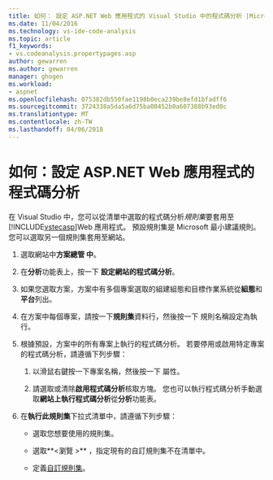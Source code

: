 ```yaml
---
title: 如何： 設定 ASP.NET Web 應用程式的 Visual Studio 中的程式碼分析 |Microsoft 文件
ms.date: 11/04/2016
ms.technology: vs-ide-code-analysis
ms.topic: article
f1_keywords:
- vs.codeanalysis.propertypages.asp
author: gewarren
ms.author: gewarren
manager: ghogen
ms.workload:
- aspnet
ms.openlocfilehash: 075382db550fae1198b0eca239be8efd1bfadff6
ms.sourcegitcommit: 3724338a5da5a6d75ba00452b0a607388b93ed0c
ms.translationtype: MT
ms.contentlocale: zh-TW
ms.lasthandoff: 04/06/2018
---
```

# <a name="how-to-configure-code-analysis-for-an-aspnet-web-application"></a>如何：設定 ASP.NET Web 應用程式的程式碼分析

在 Visual Studio 中，您可以從清單中選取的程式碼分析*規則集*要套用至[!INCLUDE[vstecasp](../code-quality/includes/vstecasp_md.md)]Web 應用程式。 預設規則集是 Microsoft 最小建議規則。 您可以選取另一個規則集套用至網站。

1. 選取網站中**方案總管 中**。

2. 在**分析**功能表上，按一下 **設定網站的程式碼分析**。

3. 如果您選取方案，方案中有多個專案選取的組建組態和目標作業系統從**組態**和**平台**列出。

4. 在方案中每個專案，請按一下**規則集**資料行，然後按一下 規則名稱設定為執行。

5. 根據預設，方案中的所有專案上執行的程式碼分析。 若要停用或啟用特定專案的程式碼分析，請遵循下列步驟：

    1. 以滑鼠右鍵按一下專案名稱，然後按一下 屬性。

    2. 請選取或清除**啟用程式碼分析**核取方塊。 您也可以執行程式碼分析手動選取**網站上執行程式碼分析**從**分析**功能表。

6. 在**執行此規則集**下拉式清單中，請遵循下列步驟：

    - 選取您想要使用的規則集。

    - 選取**\<瀏覽 >** ，指定現有的自訂規則集不在清單中。

    - 定義[自訂規則集](../code-quality/how-to-create-a-custom-rule-set.md)。